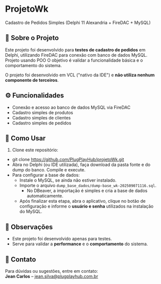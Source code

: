 # ProjetoWk
Cadastro de Pedidos Simples (Delphi 11 Alexandria + FireDAC + MySQL)

## 📌 Sobre o Projeto
Este projeto foi desenvolvido para **testes de cadastro de pedidos** em Delphi, utilizando FireDAC para conexão com banco de dados MySQL.  
Projeto usando POO
O objetivo é validar a funcionalidade básica e o comportamento do sistema.  

O projeto foi desenvolvido em VCL ("nativo da IDE") e **não utiliza nenhum componente de terceiros**.

## ⚙️ Funcionalidades
- Conexão e acesso ao banco de dados MySQL via FireDAC  
- Cadastro simples de produtos  
- Cadastro simples de clientes  
- Cadastro simples de pedidos  

## 🚀 Como Usar
1. Clone este repositório:

- git clone https://github.com/PlugPlayHub/projetoWk.git  
- Abra no Delphi (ou IDE utilizada), faça download da pasta fonte e do dump do banco. Compile e execute.  
- Para configurar a base de dados:
  - Instale o MySQL, se ainda não estiver instalado.  
  - Importe o arquivo `dump_base_dados/dump-base_wk-202509071116.sql`.  
    - No DBeaver, a importação é simples e cria a base de dados automaticamente.  
  - Após finalizar esta etapa, abra o aplicativo, clique no botão de configuração e informe o **usuário e senha** utilizados na instalação do MySQL.

## 📝 Observações
- Este projeto foi desenvolvido apenas para testes.  
- Serve para validar a **performance** e o **comportamento** do sistema.  

## 📩 Contato
Para dúvidas ou sugestões, entre em contato:  
**Jean Carlos** – jean.silva@plugplayhub.com.br

